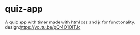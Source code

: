 # quiz-app
A quiz app with timer made with html css and js for functionality.
design:https://youtu.be/pQr4O1OITJo
